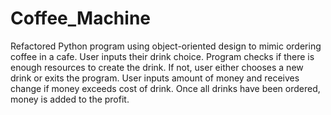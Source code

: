 # Coffee_Machine
Refactored Python program using object-oriented design to mimic ordering coffee in a cafe.
User inputs their drink choice.
Program checks if there is enough resources to create the drink. If not, user either chooses a new drink or exits the program.
User inputs amount of money and receives change if money exceeds cost of drink. 
Once all drinks have been ordered, money is added to the profit.
